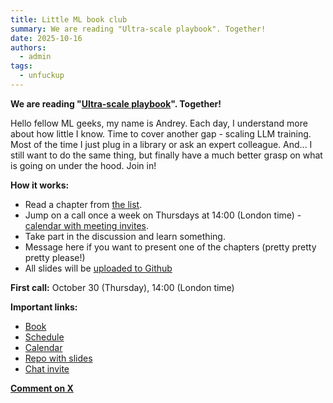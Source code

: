 ```yaml
---
title: Little ML book club
summary: We are reading "Ultra-scale playbook". Together!
date: 2025-10-16
authors:
  - admin
tags:
  - unfuckup
---
```


**We are reading "[Ultra-scale playbook](https://huggingface.co/spaces/nanotron/ultrascale-playbook)". Together!**     

Hello fellow ML geeks, my name is Andrey. Each day, I understand more about how little I know. Time to cover another gap - scaling LLM training. Most of the time I just plug in a library or ask an expert colleague. And... I still want to do the same thing, but finally have a much better grasp on what is going on under the hood. Join in!

**How it works:** 
- Read a chapter from [the list](https://docs.google.com/spreadsheets/d/157L7VW-2M1KcwJoRtzadagpJ7LOpos338oEwj8kp2XQ/edit?usp=sharing).  
- Jump on a call once a week on Thursdays at 14:00 (London time) - [calendar with meeting invites](https://calendar.google.com/calendar/u/2?cid=ZTM4ZmMwYTM5MDhmZjkwNjcwY2EyZDRlNmQzYThjODZmM2I2NzZkMzZiNWExNzc4NWY3MTE4NTk3MDJkNWJlYkBncm91cC5jYWxlbmRhci5nb29nbGUuY29t).
- Take part in the discussion and learn  something.
- Message here if you want to present one of the chapters (pretty pretty pretty please!)
- All slides will be [uploaded to Github](https://github.com/fxlrnrpt/little_ml_book_club)

**First call:** October 30 (Thursday), 14:00 (London time)

**Important links:**
- [Book](https://huggingface.co/spaces/nanotron/ultrascale-playbook)
- [Schedule](https://docs.google.com/spreadsheets/d/157L7VW-2M1KcwJoRtzadagpJ7LOpos338oEwj8kp2XQ/edit?usp=sharing)
- [Calendar](https://calendar.google.com/calendar/u/2?cid=ZTM4ZmMwYTM5MDhmZjkwNjcwY2EyZDRlNmQzYThjODZmM2I2NzZkMzZiNWExNzc4NWY3MTE4NTk3MDJkNWJlYkBncm91cC5jYWxlbmRhci5nb29nbGUuY29t)
- [Repo with slides](https://github.com/fxlrnrpt/little_ml_book_club)
- [Chat invite](https://t.me/+bleQ2wfB4DBjMGZk)

**[Comment on X](https://x.com/fxlrnrpt/status/1978752496722985063)**